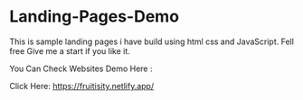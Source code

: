 # Landing-Pages-Demo
This is sample landing pages i have build using html css and JavaScript.  Fell free Give me a start if you like it.


You Can Check Websites Demo Here :



Click Here: https://fruitisity.netlify.app/
